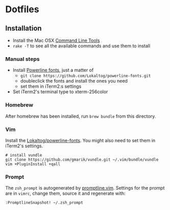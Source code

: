 # Dotfiles

## Installation

* Install the Mac OSX [Command Line Tools](https://developer.apple.com/downloads/index.action)
* `rake -T` to see all the available commands and use them to install

### Manual steps

* Install [Powerline fonts](https://github.com/Lokaltog/powerline-fonts), just a matter of
    * `git clone https://github.com/Lokaltog/powerline-fonts.git`
    * doubleclick the fonts and install the ones you need
    * set them in iTerm2:s settings
* Set iTerm2's terminal type to xterm-256color

### Homebrew

After homebrew has been installed, run `brew bundle` from this directory.

### Vim

Install the [Lokaltog/powerline-fonts](https://github.com/Lokaltog/powerline-fonts).
You might also need to set them in iTerm2's settings.

    # install vundle
    git clone https://github.com/gmarik/vundle.git ~/.vim/bundle/vundle
    vim +PluginInstall +qall


### Prompt

The `zsh_prompt` is autogenerated by [promptline.vim](https://github.com/edkolev/promptline.vim).
Settings for the prompt are in `vimrc`, change them, source it and regenerate with:

    :PromptlineSnapshot! ~/.zsh_prompt
